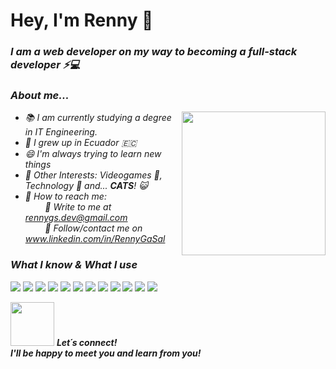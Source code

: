 # Hey, I'm Renny 👋

<h3><p><em>I am a web developer on my way to becoming a full-stack developer ⚡💻</p></h3>

### About me...

<img align='right' src="https://media.giphy.com/media/v1.Y2lkPTc5MGI3NjExYjQyMDNkZDA0MTAwNzI3YTA1N2M0ZjE2MTNkODUyYzUyMTk3MDFiYyZjdD1z/kBrSH5C4ps9nyNDo4S/giphy.gif" width="230">

- 📚 I am currently studying a degree in IT Engineering.
- 🌱 I grew up in Ecuador :ecuador:
- 😄 I'm always trying to learn new things
- 🎲 Other Interests: Videogames 👾, Technology 📱 and... <b>CATS</b>! 😺
- :mag_right: How to reach me:<br>
        &nbsp; &nbsp; &nbsp; &nbsp; :e-mail: Write to me at  rennygs.dev@gmail.com </br> 
          &nbsp; &nbsp; &nbsp; &nbsp; :satellite: Follow/contact me on  www.linkedin.com/in/RennyGaSal </br> 

### What I know & What I use 

<img src = "https://img.shields.io/badge/-HTML5-E34F26?style=for-the-badge&logo=html5&logoColor=white"> 
<img src = "https://img.shields.io/badge/-CSS3-1572B6?style=for-the-badge&logo=css3&logoColor=white">
<img src="https://img.shields.io/badge/-Bootstrap-563D7C?style=for-the-badge&logo=bootstrap&logoColor=white">
<img src="https://img.shields.io/badge/-JavaScript-eed718?style=for-the-badge&logo=javascript&logoColor=ffffff">
<img src="https://img.shields.io/badge/postgres-%23316192.svg?style=for-the-badge&logo=postgresql&logoColor=white">
<img src="https://img.shields.io/badge/-MySQL-F29111?style=for-the-badge&logo=mysql&logoColor=FFFFFF">
<img src="https://img.shields.io/badge/-Express.js-787878?style=for-the-badge">
<img src="https://img.shields.io/badge/node.js-6DA55F?style=for-the-badge&logo=node.js&logoColor=white">
<img src="http://img.shields.io/badge/-Git-F1502F?style=for-the-badge&logo=git&logoColor=FFFFFF">
<img src="http://img.shields.io/badge/-Github-000000?style=for-the-badge&logo=github&logoColor=FFFFFF">
<img src="http://img.shields.io/badge/-VS%20Code-007ACC?style=for-the-badge&logo=visual%20studio%20code&logoColor=white">
<img src="https://img.shields.io/badge/figma-%23F24E1E.svg?style=for-the-badge&logo=figma&logoColor=white">


<br>

<img src="https://media.giphy.com/media/LnQjpWaON8nhr21vNW/giphy.gif" width="70"> <em><b> Let´s connect! </b> <br>
<b> I'll be happy to meet you and learn from you! </b></em>
